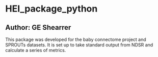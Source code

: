 # HEI_package_python
## Author: GE Shearrer

This package was developed for the baby connectome project and SPROUTs datasets. It is set up to take standard output from NDSR and calculate a series of metrics. 
